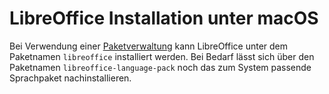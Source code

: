 # LibreOffice Installation unter macOS

Bei Verwendung einer [Paketverwaltung](./ZZ_Paketverwaltungen_macOS.md) kann LibreOffice unter dem Paketnamen `libreoffice` installiert werden. Bei Bedarf lässt sich über den Paketnamen `libreoffice-language-pack` noch das zum System passende Sprachpaket nachinstallieren.

